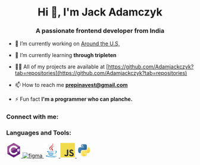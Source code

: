 <h1 align="center">Hi 👋, I'm Jack Adamczyk</h1>
<h3 align="center">A passionate frontend developer from India</h3>

- 🔭 I’m currently working on [Around the U.S,](https://github.com/Adamjackczyk/se_project_aroundtheus)

- 🌱 I’m currently learning **through tripleten**

- 👨‍💻 All of my projects are available at [https://github.com/Adamjackczyk?tab=repositories](https://github.com/Adamjackczyk?tab=repositories)

- 📫 How to reach me **prepinavest@gmail.com**

- ⚡ Fun fact **I'm a programmer who can planche.**

<h3 align="left">Connect with me:</h3>
<p align="left">
</p>

<h3 align="left">Languages and Tools:</h3>
<p align="left"> <a href="https://www.w3schools.com/cs/" target="_blank" rel="noreferrer"> <img src="https://raw.githubusercontent.com/devicons/devicon/master/icons/csharp/csharp-original.svg" alt="csharp" width="40" height="40"/> </a> <a href="https://www.figma.com/" target="_blank" rel="noreferrer"> <img src="https://www.vectorlogo.zone/logos/figma/figma-icon.svg" alt="figma" width="40" height="40"/> </a> <a href="https://www.java.com" target="_blank" rel="noreferrer"> <img src="https://raw.githubusercontent.com/devicons/devicon/master/icons/java/java-original.svg" alt="java" width="40" height="40"/> </a> <a href="https://developer.mozilla.org/en-US/docs/Web/JavaScript" target="_blank" rel="noreferrer"> <img src="https://raw.githubusercontent.com/devicons/devicon/master/icons/javascript/javascript-original.svg" alt="javascript" width="40" height="40"/> </a> <a href="https://www.python.org" target="_blank" rel="noreferrer"> <img src="https://raw.githubusercontent.com/devicons/devicon/master/icons/python/python-original.svg" alt="python" width="40" height="40"/> </a> </p>
